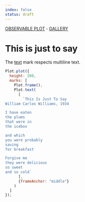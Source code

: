 ```yaml
---
index: false
status: draft
---
```


<div style="color: grey; font: 13px/25.5px var(--sans-serif); text-transform: uppercase;"><h1 style="display: none;">Plot: This is just to say</h1><a href="/plot">Observable Plot</a> › <a href="/@observablehq/plot-gallery">Gallery</a></div>

# This is just to say

The [text](https://observablehq.com/plot/marks/text) mark respects multiline text.

```js echo
Plot.plot({
  height: 200,
  marks: [
    Plot.frame(),
    Plot.text(
      [
        `This Is Just To Say
William Carlos Williams, 1934

I have eaten
the plums
that were in
the icebox

and which
you were probably
saving
for breakfast

Forgive me
they were delicious
so sweet
and so cold`
      ],
      {frameAnchor: "middle"}
    )
  ]
});
```
